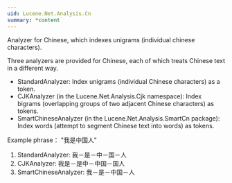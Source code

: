 ```yaml
---
uid: Lucene.Net.Analysis.Cn
summary: *content
---
```


<!--
 Licensed to the Apache Software Foundation (ASF) under one or more
 contributor license agreements.  See the NOTICE file distributed with
 this work for additional information regarding copyright ownership.
 The ASF licenses this file to You under the Apache License, Version 2.0
 (the "License"); you may not use this file except in compliance with
 the License.  You may obtain a copy of the License at

     http://www.apache.org/licenses/LICENSE-2.0

 Unless required by applicable law or agreed to in writing, software
 distributed under the License is distributed on an "AS IS" BASIS,
 WITHOUT WARRANTIES OR CONDITIONS OF ANY KIND, either express or implied.
 See the License for the specific language governing permissions and
 limitations under the License.
-->

Analyzer for Chinese, which indexes unigrams (individual chinese characters).

 Three analyzers are provided for Chinese, each of which treats Chinese text in a different way.

* StandardAnalyzer: Index unigrams (individual Chinese characters) as a token.
* CJKAnalyzer (in the Lucene.Net.Analysis.Cjk namespace): Index bigrams (overlapping groups of two adjacent Chinese characters) as tokens.
* SmartChineseAnalyzer (in the Lucene.Net.Analysis.SmartCn package): Index words (attempt to segment Chinese text into words) as tokens.


Example phrase： "我是中国人"

1. StandardAnalyzer: 我－是－中－国－人
2. CJKAnalyzer: 我是－是中－中国－国人
3. SmartChineseAnalyzer: 我－是－中国－人 
